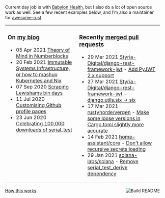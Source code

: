 Current day job is with [Babylon Health](https://github.com/babylonhealth), but I also do a lot of open source work as well. See a few recent examples below, and I'm also a maintainer for [awesome-rust](https://github.com/rust-unofficial/awesome-rust).

<table><tr><td valign="top">

### On [my blog](https://tevps.net/blog)
<!-- blog starts -->
* 05 Apr 2021 [Theory of Mind in Numberblocks](https://tevps.net/blog/2021/4/5/theory-mind-numberblocks/)
* 20 Feb 2021 [Immutable Systems Infrastructure, or how to mashup Kubernetes and Nix](https://tevps.net/blog/2021/2/20/immutable-systems-infrastructure-or-how-mashup-kub/)
* 07 Sep 2020 [Scraping Lewishams bin days](https://tevps.net/blog/2020/9/7/scraping-lewishams-bin-days/)
* 11 Jul 2020 [Customising Github profile pages](https://tevps.net/blog/2020/7/11/customising-github-profile-pages/)
* 23 Jun 2020 [Celebrating 100,000 downloads of serial_test](https://tevps.net/blog/2020/6/23/celebrating-100000-downloads-serial_test/)
<!-- blog ends -->

</td><td valign="top">

### Recently [merged pull requests](https://github.com/search?o=desc&q=is%3Apr+author%3Apalfrey+-user%3Apalfrey+is%3Amerged+is%3Apublic&s=created&type=Issues)

<!-- prs starts -->
* 29 Mar 2021 [Styria-Digital/django-rest-framework-jwt](https://github.com/Styria-Digital/django-rest-framework-jwt) - [Add PyJWT 2.x support](https://github.com/Styria-Digital/django-rest-framework-jwt/pull/91)
* 27 Mar 2021 [Styria-Digital/django-rest-framework-jwt](https://github.com/Styria-Digital/django-rest-framework-jwt) - [django.utils.six -> six](https://github.com/Styria-Digital/django-rest-framework-jwt/pull/90)
* 17 Mar 2021 [rustyhorde/vergen](https://github.com/rustyhorde/vergen) - [Make some loose versions in Cargo.toml slightly more accurate](https://github.com/rustyhorde/vergen/pull/56)
* 14 Feb 2021 [home-assistant/core](https://github.com/home-assistant/core) - [Don't allow recursive secrets loading](https://github.com/home-assistant/core/pull/41812)
* 29 Jan 2021 [solana-labs/solana](https://github.com/solana-labs/solana) - [Remove serial_test_derive dependency](https://github.com/solana-labs/solana/pull/14891)
<!-- prs ends -->

</td></tr></table>

<a href="https://github.com/palfrey/palfrey/actions"><img src="https://github.com/palfrey/palfrey/workflows/Build%20README/badge.svg?branch=master" align="right" alt="Build README"></a> <a href="https://tevps.net/blog/2020/7/11/customising-github-profile-pages/">How this works</a>
